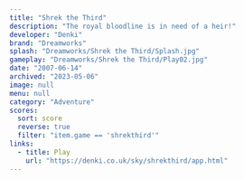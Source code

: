```yaml
---
title: "Shrek the Third"
description: "The royal bloodline is in need of a heir!"
developer: "Denki"
brand: "Dreamworks"
splash: "Dreamworks/Shrek the Third/Splash.jpg"
gameplay: "Dreamworks/Shrek the Third/Play02.jpg"
date: "2007-06-14"
archived: "2023-05-06"
image: null
menu: null
category: "Adventure"
scores:
  sort: score
  reverse: true
  filter: "item.game == 'shrekthird'"
links:
  - title: Play
    url: "https://denki.co.uk/sky/shrekthird/app.html"
---
```

